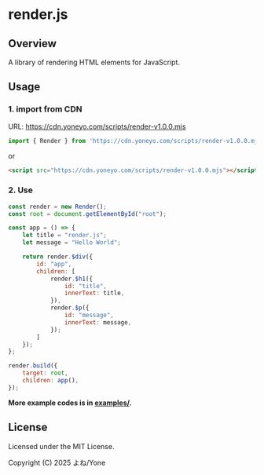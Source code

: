# render.js

## Overview

A library of rendering HTML elements for JavaScript.

## Usage

### 1. import from CDN

URL: https://cdn.yoneyo.com/scripts/render-v1.0.0.mjs

```js
import { Render } from 'https://cdn.yoneyo.com/scripts/render-v1.0.0.mjs';
```

or

```html
<script src="https://cdn.yoneyo.com/scripts/render-v1.0.0.mjs"></script>
```

### 2. Use

```js
const render = new Render();
const root = document.getElementById("root");

const app = () => {
    let title = "render.js";
    let message = "Hello World";

    return render.$div({
        id: "app",
        children: [
            render.$h1({
                id: "title",
                innerText: title,
            }),
            render.$p({
                id: "message",
                innerText: message,
            });
        ]
    });
};

render.build({
    target: root,
    children: app(),
});
```

**More example codes is in [examples/](./examples/).**

## License

Licensed under the MIT License.

Copyright (C) 2025 よね/Yone
